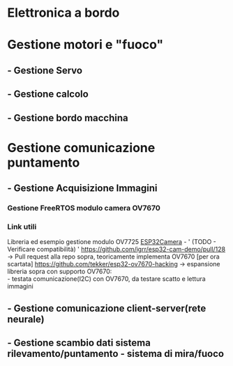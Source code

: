 # Elettronica a bordo 

# Gestione motori e "fuoco"

## - Gestione Servo
## - Gestione calcolo
## - Gestione bordo macchina

# Gestione comunicazione puntamento

## - Gestione Acquisizione Immagini

### Gestione FreeRTOS modulo camera OV7670

### Link utili 

Libreria ed esempio gestione modulo OV7725 [ESP32Camera](https://github.com/igrr/esp32-cam-demo) - ' (TODO - Verificare compatibilità) '
https://github.com/igrr/esp32-cam-demo/pull/128 -> Pull request alla repo sopra, teoricamente implementa OV7670 [per ora scartata]
https://github.com/tekker/esp32-ov7670-hacking  -> espansione libreria sopra con supporto OV7670:   
    - testata comunicazione(I2C) con OV7670, da testare scatto e lettura immagini

## - Gestione comunicazione client-server(rete neurale)
## - Gestione scambio dati sistema rilevamento/puntamento - sistema di mira/fuoco





